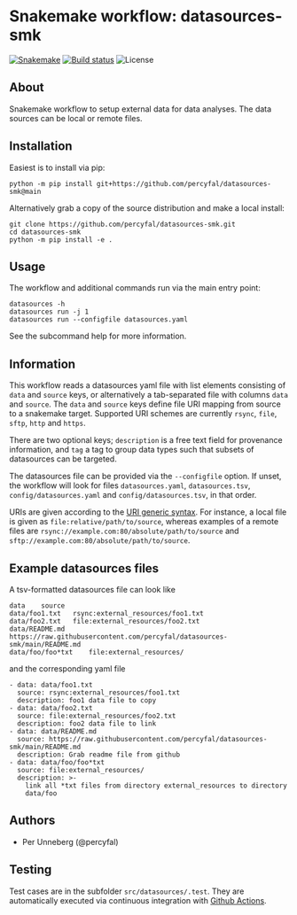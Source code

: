 # Snakemake workflow: datasources-smk

[![Snakemake](https://img.shields.io/badge/snakemake-≥5.7.0-brightgreen.svg)](https://snakemake.bitbucket.io)
[![Build status](https://github.com/percyfal/datasources-smk/workflows/Tests/badge.svg?branch=main)](https://github.com/percyfal/datasources-smk/actions?query=workflow%3ATests) ![License](https://img.shields.io/badge/license-MIT-blue.svg)

## About

Snakemake workflow to setup external data for data analyses. The data
sources can be local or remote files.

## Installation

Easiest is to install via pip:

	python -m pip install git+https://github.com/percyfal/datasources-smk@main

Alternatively grab a copy of the source distribution and make a local
install:

	git clone https://github.com/percyfal/datasources-smk.git
	cd datasources-smk
	python -m pip install -e .

## Usage

The workflow and additional commands run via the main entry point:

	datasources -h
	datasources run -j 1
	datasources run --configfile datasources.yaml

See the subcommand help for more information.


## Information

This workflow reads a datasources yaml file with list elements
consisting of `data` and `source` keys, or alternatively a
tab-separated file with columns `data` and `source`. The `data` and
`source` keys define file URI mapping from source to a snakemake
target. Supported URI schemes are currently `rsync`, `file`, `sftp`,
`http` and `https`.

There are two optional keys; `description` is a free text field for
provenance information, and `tag` a tag to group data types such that
subsets of datasources can be targeted.


The datasources file can be provided via the `--configfile` option. If
unset, the workflow will look for files `datasources.yaml`,
`datasources.tsv`, `config/datasources.yaml` and
`config/datasources.tsv`, in that order.

URIs are given according to the [URI generic
syntax](https://en.wikipedia.org/wiki/Uniform_Resource_Identifier#Syntax).
For instance, a local file is given as `file:relative/path/to/source`,
whereas examples of a remote files are
`rsync://example.com:80/absolute/path/to/source` and
`sftp://example.com:80/absolute/path/to/source`.

## Example datasources files

A tsv-formatted datasources file can look like

	data	source
	data/foo1.txt	rsync:external_resources/foo1.txt
	data/foo2.txt	file:external_resources/foo2.txt
	data/README.md	https://raw.githubusercontent.com/percyfal/datasources-smk/main/README.md
	data/foo/foo*txt	file:external_resources/

and the corresponding yaml file

	- data: data/foo1.txt
	  source: rsync:external_resources/foo1.txt
	  description: foo1 data file to copy
	- data: data/foo2.txt
	  source: file:external_resources/foo2.txt
	  description: foo2 data file to link
	- data: data/README.md
	  source: https://raw.githubusercontent.com/percyfal/datasources-smk/main/README.md
	  description: Grab readme file from github
	- data: data/foo/foo*txt
	  source: file:external_resources/
	  description: >-
	    link all *txt files from directory external_resources to directory
		data/foo


## Authors

* Per Unneberg (@percyfal)

## Testing

Test cases are in the subfolder `src/datasources/.test`. They are automatically
executed via continuous integration with [Github
Actions](https://github.com/features/actions).

